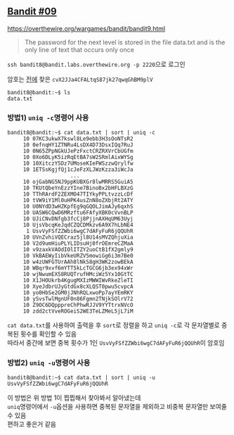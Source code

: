 ## [Bandit #09](https://overthewire.org/wargames/bandit/bandit9.html)

https://overthewire.org/wargames/bandit/bandit9.html
> The password for the next level is stored in the file data.txt and is the only line of text that occurs only once

``` ssh bandit8@bandit.labs.overthewire.org -p 2220 ```으로 로그인  

암호는 [전에](./bandit08.md) 찾은 ```cvX2JJa4CFALtqS87jk27qwqGhBM9plV```

```
bandit8@bandit:~$ ls
data.txt
```
### 방법1) ```uniq -c```명령어 사용
```
bandit8@bandit:~$ cat data.txt | sort | uniq -c
     10 07KC3ukwX7kswl8Le9ebb3H3sOoNTsR2
     10 0efnqHY1ZTNRu4LsDX4D73DsxIQq7RuJ
     10 0N65ZPpNGkUJePzFxctCRZRXVrCbUGfm
     10 0Xo6DLyK5izRqEtBA7sW2SRmlAixWYSg
     10 10XitczY5Dz7UMoseKIeFWSzzwQrylfw
     10 1ETSsKgjfQj1cJeFzXLJWzKzza3iWcJa
                    ...
     10 ojGabNG5NJ9ppKUBXGr8lwMRRS5GuiA5
     10 TKUtQbeYnEzzYIne7BinoBx2bHFLBXzG
     10 TThRArdF2ZEXMO47TIYkyPPLtvzzLcDf
     10 tVW9iY1Ml0uHPK4usZnN8oZXbjRt2ATY
     10 U0NYdD3wHZKpfEg9qGQOLJimAJy6qxhS
     10 UASW6CQwD6MRzftu6FAfyXBK0cVvnBLP
     10 UJiCNvDNfgb3fcCj8PjjnAXHqUM63Uyj
     10 UjsVbcqKeJqdCZQCDMkzv6A9X7hLbNE4
      1 UsvVyFSfZZWbi6wgC7dAFyFuR6jQQUhR
     10 UVnZvhiVQECraz5jl8U14sMVZQhjuXia
     10 V2d9umHiuPLYLIDsuHj0frOEmreCZMaA
     10 v9zaxkVAOdIOlITZY2uoCtB1fX2gmly9
     10 VkBAEWyIibVkeURZV5mowiGg6i3m7Be0
     10 w4zUWFGTUrAAh8lNkS8gH3WK2zowBEkA
     10 WBqr9xvf6mYTT5kLcTGCG6jb3ex94xWr
     10 wjNwumEX58RUQTrufHMciWz5Yx10GtTC
     10 X1JHOUkrb4KgugMXIzMWWIWvRkeZleTI
     10 XyeJdbrUJyGtdGx8cXLQST0pwu5cvpcA
     10 yo0HbSe2GM0jJNhRQLxwoPp7ayYEmRKY
     10 ySvsTwlMgnUF0n86Fgmn2TNjkSOlrV72
     10 Z9OC6DQpppreChPhwRJJV9YYTtrxNVcO
     10 zdd2ctVveROGeiS2WE3TeLZMeL5jL7iM
```
```cat data.txt```를 사용하여 출력을 후 ```sort```로 정렬을 하고 ```uniq -c```로 각 문자열별로 중복된 횟수를 확인할 수 있음  
따라서 중간에 보면 중복 횟수가 1인 ```UsvVyFSfZZWbi6wgC7dAFyFuR6jQQUhR```이 암호임

### 방법2) ```uniq -u```명령어 사용  
```
bandit8@bandit:~$ cat data.txt | sort | uniq -u
UsvVyFSfZZWbi6wgC7dAFyFuR6jQQUhR
```

이 방법은 위 방법 1이 찝찝해서 찾아봐서 알아냈는데  
```uniq```명령어에서 ```-u```옵션을 사용하면 중복된 문자열을 제외하고 비중복 문자열만 보여줄 수 있음  
편하고 좋은거 같음
